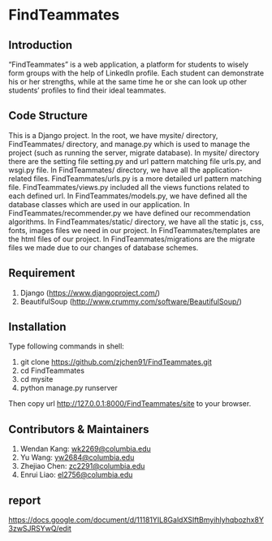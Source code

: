 # FindTeammates


## Introduction

“FindTeammates” is a web application, a platform for students to wisely form groups with the help of LinkedIn profile. Each student can demonstrate his or her strengths, while at the same time he or she can look up other students’ profiles to find their ideal teammates.


## Code Structure

This is a Django project. In the root, we have mysite/ directory, FindTeammates/ directory, and manage.py which is used to manage the project (such as running the server, migrate database). In mysite/ directory there are the setting file setting.py and url pattern matching file urls.py, and wsgi.py file. In FindTeammates/ directory, we have all the application-related files. FindTeammates/urls.py is a more detailed url pattern matching file. FindTeammates/views.py included all the views functions related to each defined url. In FindTeammates/models.py, we have defined all the database classes which are used in our application. In FindTeammates/recommender.py we have defined our recommendation algorithms. In FindTeammates/static/ directory, we have all the static js, css, fonts, images files we need in our project. In FindTeammates/templates are the html files of our project. In FindTeammates/migrations are the migrate files we made due to our changes of database schemes.

## Requirement

1. Django (https://www.djangoproject.com/)
2. BeautifulSoup (http://www.crummy.com/software/BeautifulSoup/)

## Installation

Type following commands in shell:

1. git clone https://github.com/zjchen91/FindTeammates.git
2. cd FindTeammates
3. cd mysite
4. python manage.py runserver

Then copy url http://127.0.0.1:8000/FindTeammates/site to your browser.

## Contributors & Maintainers

1. Wendan Kang: wk2269@columbia.edu
2. Yu Wang: yw2684@columbia.edu
3. Zhejiao Chen: zc2291@columbia.edu
4. Enrui Liao: el2756@columbia.edu

## report
https://docs.google.com/document/d/11181YIL8GaldXSIftBmyihlyhqbozhx8Y3zwSJRSYwQ/edit
